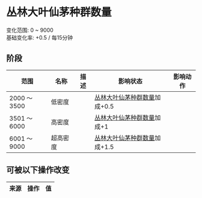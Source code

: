 # 丛林大叶仙茅种群数量  
变化范围: 0 ~ 9000  
基础变化率: +0.5 / 每15分钟  
## 阶段  
范围  |  名称  |  描述  |  影响状态  |  影响动作  
----  |  ----  |  ----  |  ----  |  ----  
2000 ～ 3500  |  低密度  |    |  [丛林大叶仙茅种群数量](WeevilLily_JunglePop.md)加成+0.5  |    
3501 ～ 6000  |  高密度  |    |  [丛林大叶仙茅种群数量](WeevilLily_JunglePop.md)加成+1  |    
6001 ～ 9000  |  超高密度  |    |  [丛林大叶仙茅种群数量](WeevilLily_JunglePop.md)加成+1.5  |    
## 可被以下操作改变  
来源  |  操作  |  值  
----  |  ----  |  ----  
